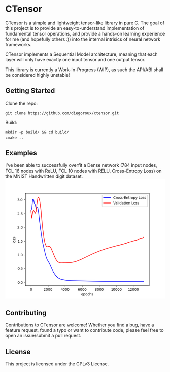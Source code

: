 # CTensor

CTensor is a simple and lightweight tensor-like library in pure C. The goal of this project is to provide an easy-to-understand implementation of fundamental tensor operations, and provide a hands-on learning experience for me (and hopefully others :)) into the internal intrisics of neural network frameworks.

CTensor implements a Sequential Model architecture, meaning that each layer will only have exactly one input tensor and one output tensor.

This library is currently a Work-In-Progress (WIP), as such the API/ABI shall be considered highly unstable!

## Getting Started
Clone the repo:
```
git clone https://github.com/diegoroux/ctensor.git
```
Build:
```
mkdir -p build/ && cd build/
cmake ..
```

## Examples
I've been able to successfully overfit a Dense network (784 input nodes, FCL 16 nodes with ReLU, FCL 10 nodes with RELU, Cross-Entropy Loss) on the MNIST Handwritten digit dataset. ![Loss Figure](images/Figure1.png)

## Contributing
Contributions to CTensor are welcome! Whether you find a bug, have a feature request, found a typo or want to contribute code, please feel free to open an issue/submit a pull request.

## License
This project is licensed under the GPLv3 License.
